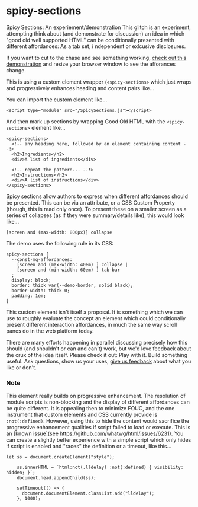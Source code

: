spicy-sections
=================

Spicy Sections: An experiement/demonstration
This glitch is an experiment, attempting think about (and demonstrate for discussion) an idea in which "good old well supported HTML" can be conditionally presented with different affordances: As a tab set, i ndependent or exlcusive disclosures.

If you want to cut to the chase and see something working, [check out this demonstration](https://spicy-sections.glitch.me/just-demos.html) and resize your browser window to see the afforances change.

This is using a custom element wrapper (`<spicy-sections>` which just wraps and progressively enhances heading and content pairs like...

You can import the custom element like...
```
<script type="module" src="/SpicySections.js"></script>
```

And then mark up sections by wrapping Good Old HTML with the `<spicy-sections>`  element like...

```
<spicy-sections>
  <!-- any heading here, followed by an element containing content --!>
  <h2>Ingredients</h2>
  <div>A list of ingredients</div>

  <!-- repeat the pattern... --!>
  <h2>Instructions</h2>
  <div>A list of instructions</div>
</spicy-sections>
```

Spicy sections allow authors to express when different affordances should be presented. This can be via an attribute, or a CSS Custom Property (though, this is read only once). To present these on a smaller screen as a series of collapses (as if they were summary/details like), this would look like...

```
[screen and (max-width: 800px)] collapse
```

The demo uses the following rule in its CSS:

```
spicy-sections {
  --const-mq-affordances:
    [screen and (max-width: 40em) ] collapse |
    [screen and (min-width: 60em) ] tab-bar
  ;
  display: block;
  border: thick var(--demo-border, solid black);
  border-width: thick 0;
  padding: 1em;
}
```

This custom element isn't itself a proposal. It is something which we can use to roughly evaluate the concept an element which could conditionally present different interaction affordances, in much the same way scroll panes do in the web platform today.

There are many efforts happening in parallel discussing precisely how this should (and shouldn't or can and can't) work, but we'd love feedback about the crux of the idea itself. Please check it out: Play with it. Build something useful. Ask questions, show us your uses, [give us feedback](https://github.com/tabvengers/spicy-sections/issues) about what you like or don't.

### Note
This element really builds on progressive enhancement.  The resolution of module scripts is 
non-blocking and the display of different affordances can be quite different. It is appealing
then to minimize FOUC, and the one instrument that custom elements and CSS currently provide is 
`:not(:defined)`. However, using this to hide the content would sacrifice the progressive 
enhancement qualities if script failed to load or execute.  This is an [known issue](see https://github.com/whatwg/html/issues/6231).  You can create a slightly better experience 
with a simple script which only hides if script is enabled and "races" the definition or a timeout, 
like this...

```   
let ss = document.createElement("style");

    ss.innerHTML = `html:not(.lldelay) :not(:defined) { visibility: hidden; }`;
    document.head.appendChild(ss);

    setTimeout(() => {
      document.documentElement.classList.add("lldelay");
    }, 1000);
 ```
